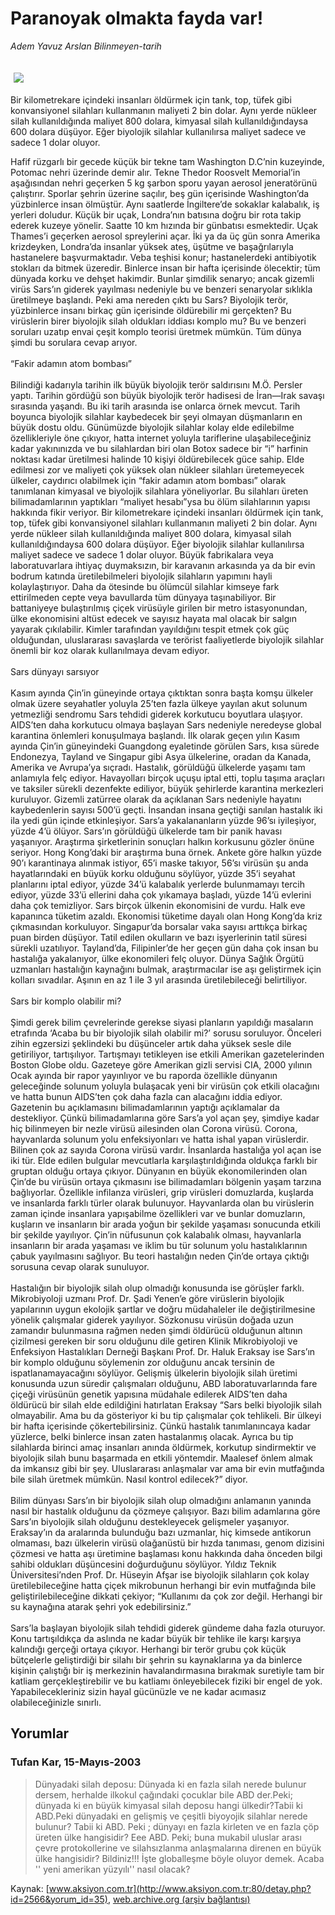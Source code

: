 # Paranoyak olmakta fayda var!

*Adem Yavuz Arslan Bilinmeyen-tarih*

<div>
 <font>
  <img border="0" height="1" src="/web/20030704153046im_/http://www.aksiyon.com.tr/images/blank.gif"/>
 </font>
 <font class="content">
  <p>
   <img border="0" hspace="5" src="http://web.archive.org/web/20030704153046im_/http://www.aksiyon.com.tr/resim/440/28.jpg" vspace="5"/>
  </p>
 </font>
 <font class="content">
  Bir kilometrekare içindeki insanları öldürmek için tank, top, tüfek gibi konvansiyonel silahları kullanmanın maliyeti 2 bin dolar. Aynı yerde nükleer silah kullanıldığında maliyet 800 dolara, kimyasal silah kullanıldığındaysa 600 dolara düşüyor. Eğer biyolojik silahlar kullanılırsa maliyet sadece ve sadece 1 dolar oluyor.
 </font>
 <p>
  <font class="content">
   Hafif rüzgarlı bir gecede küçük bir tekne tam Washington D.C’nin kuzeyinde, Potomac nehri üzerinde demir alır. Tekne Thedor Roosvelt Memorial’in aşağısından nehri geçerken 5 kg şarbon sporu yayan aerosol jeneratörünü çalıştırır. Sporlar şehrin üzerine saçılır, beş gün içerisinde Washington’da yüzbinlerce insan ölmüştür. Aynı saatlerde İngiltere’de sokaklar kalabalık, iş yerleri doludur. Küçük bir uçak, Londra’nın batısına doğru bir rota takip ederek kuzeye yönelir. Saatte 10 km hızında bir günbatısı esmektedir. Uçak Thames’i geçerken aerosol spreylerini açar. İki ya da üç gün sonra Amerika krizdeyken, Londra’da insanlar yüksek ateş, üşütme ve başağrılarıyla hastanelere başvurmaktadır. Veba teşhisi konur; hastanelerdeki antibiyotik stokları da bitmek üzeredir. Binlerce insan bir hafta içerisinde ölecektir; tüm dünyada korku ve dehşet hakimdir. Bunlar şimdilik senaryo; ancak gizemli virüs Sars’ın giderek yayılması nedeniyle bu ve benzeri senaryolar sıklıkla üretilmeye başlandı. Peki ama nereden çıktı bu Sars? Biyolojik terör, yüzbinlerce insanı birkaç gün içerisinde öldürebilir mi gerçekten? Bu virüslerin birer biyolojik silah oldukları iddiası komplo mu? Bu ve benzeri soruları uzatıp envai çeşit komplo teorisi üretmek mümkün. Tüm dünya şimdi bu sorulara cevap arıyor.
   <br/>
   <br/>
   “Fakir adamın atom bombası”
   <br/>
   <br/>
   Bilindiği kadarıyla tarihin ilk büyük biyolojik terör saldırısını M.Ö. Persler yaptı. Tarihin gördüğü son büyük biyolojik terör hadisesi de İran—Irak savaşı sırasında yaşandı. Bu iki tarih arasında ise onlarca örnek mevcut. Tarih boyunca biyolojik silahlar kaybedecek bir şeyi olmayan düşmanların en büyük dostu oldu. Günümüzde biyolojik silahlar kolay elde edilebilme özellikleriyle öne çıkıyor, hatta internet yoluyla tariflerine ulaşabileceğiniz kadar yakınınızda ve bu silahlardan biri olan Botox sadece bir “i” harfinin noktası kadar üretilmesi halinde 10 kişiyi öldürebilecek güce sahip. Elde edilmesi zor ve maliyeti çok yüksek olan nükleer silahları üretemeyecek ülkeler, caydırıcı olabilmek için “fakir adamın atom bombası” olarak tanımlanan kimyasal ve biyolojik silahlara yöneliyorlar. Bu silahları üreten bilimadamlarının yaptıkları “maliyet hesabı”ysa bu ölüm silahlarının yapısı hakkında fikir veriyor. Bir kilometrekare içindeki insanları öldürmek için tank, top, tüfek gibi konvansiyonel silahları kullanmanın maliyeti 2 bin dolar. Aynı yerde nükleer silah kullanıldığında maliyet 800 dolara, kimyasal silah kullanıldığındaysa 600 dolara düşüyor. Eğer biyolojik silahlar kullanılırsa maliyet sadece ve sadece 1 dolar oluyor. Büyük fabrikalara veya laboratuvarlara ihtiyaç duymaksızın, bir karavanın arkasında ya da bir evin bodrum katında üretilebilmeleri biyolojik silahların yapımını hayli kolaylaştırıyor. Daha da ötesinde bu ölümcül silahlar kimseye fark ettirilmeden cepte veya bavullarda tüm dünyaya taşınabiliyor. Bir battaniyeye bulaştırılmış çiçek virüsüyle girilen bir metro istasyonundan, ülke ekonomisini altüst edecek ve sayısız hayata mal olacak bir salgın yayarak çıkılabilir. Kimler tarafından yayıldığını tespit etmek çok güç olduğundan, uluslararası savaşlarda ve terörist faaliyetlerde biyolojik silahlar önemli bir koz olarak kullanılmaya devam ediyor.
   <br/>
   <br/>
   Sars dünyayı sarsıyor
   <br/>
   <br/>
   Kasım ayında Çin’in güneyinde ortaya çıktıktan sonra başta komşu ülkeler olmak üzere seyahatler yoluyla 25’ten fazla ülkeye yayılan akut solunum yetmezliği sendromu Sars tehdidi giderek korkutucu boyutlara ulaşıyor. AIDS’ten daha korkutucu olmaya başlayan Sars nedeniyle neredeyse global karantina önlemleri konuşulmaya başlandı. İlk olarak geçen yılın Kasım ayında Çin’in güneyindeki Guangdong eyaletinde görülen Sars, kısa sürede Endonezya, Tayland ve Singapur gibi Asya ülkelerine, oradan da Kanada, Amerika ve Avrupa’ya sıçradı. Hastalık, görüldüğü ülkelerde yaşamı tam anlamıyla felç ediyor. Havayolları birçok uçuşu iptal etti, toplu taşıma araçları ve taksiler sürekli dezenfekte ediliyor, büyük şehirlerde karantina merkezleri kuruluyor. Gizemli zatürree olarak da açıklanan Sars nedeniyle hayatını kaybedenlerin sayısı 500’ü geçti. İnsandan insana geçtiği sanılan hastalık iki ila yedi gün içinde etkinleşiyor. Sars’a yakalananların yüzde 96’sı iyileşiyor, yüzde 4’ü ölüyor. Sars’ın görüldüğü ülkelerde tam bir panik havası yaşanıyor. Araştırma şirketlerinin sonuçları halkın korkusunu gözler önüne seriyor. Hong Kong’daki bir araştırma buna örnek. Ankete göre halkın yüzde 90’ı karantinaya alınmak istiyor, 65’i maske takıyor, 56’sı virüsün şu anda hayatlarındaki en büyük korku olduğunu söylüyor, yüzde 35’i seyahat planlarını iptal ediyor, yüzde 34’ü kalabalık yerlerde bulunmamayı tercih ediyor, yüzde 33’ü ellerini daha çok yıkamaya başladı, yüzde 14’ü evlerini daha çok temizliyor. Sars birçok ülkenin ekonomisini de vurdu. Halk eve kapanınca tüketim azaldı. Ekonomisi tüketime dayalı olan Hong Kong’da  kriz çıkmasından korkuluyor. Singapur’da borsalar vaka sayısı arttıkça birkaç puan birden düşüyor. Tatil edilen okulların ve bazı işyerlerinin tatil süresi sürekli uzatılıyor. Tayland’da, Filipinler’de her geçen gün daha çok insan bu hastalığa yakalanıyor, ülke ekonomileri felç oluyor. Dünya Sağlık Örgütü uzmanları hastalığın kaynağını bulmak, araştırmacılar ise aşı geliştirmek için kolları sıvadılar. Aşının en az 1 ile 3 yıl arasında üretilebileceği belirtiliyor.
   <br/>
   <br/>
   Sars bir komplo olabilir mi?
   <br/>
   <br/>
   Şimdi gerek bilim çevrelerinde gerekse siyasi planların yapıldığı masaların etrafında ‘Acaba bu bir biyolojik silah olabilir mi?’ sorusu soruluyor. Önceleri zihin egzersizi şeklindeki bu düşünceler artık daha yüksek sesle dile getiriliyor, tartışılıyor. Tartışmayı tetikleyen ise etkili Amerikan gazetelerinden Boston Globe oldu. Gazeteye göre Amerikan gizli servisi CIA, 2000 yılının Ocak ayında bir rapor yayınlıyor ve bu raporda özellikle dünyanın geleceğinde solunum yoluyla bulaşacak yeni bir virüsün çok etkili olacağını ve hatta bunun AIDS’ten çok daha fazla can alacağını iddia ediyor. Gazetenin bu açıklamasını bilimadamlarının yaptığı açıklamalar da destekliyor. Çünkü bilimadamlarına göre Sars’a yol açan şey, şimdiye kadar hiç bilinmeyen bir nezle virüsü ailesinden olan Corona virüsü. Corona, hayvanlarda solunum yolu enfeksiyonları ve hatta ishal yapan virüslerdir. Bilinen çok az sayıda Corona virüsü vardır. İnsanlarda hastalığa yol açan ise iki tür.  Elde edilen bulgular mevcutlarla karşılaştırıldığında oldukça farklı bir gruptan olduğu ortaya çıkıyor. Dünyanın en büyük ekonomilerinden olan Çin’de bu virüsün ortaya çıkmasını ise bilimadamları bölgenin yaşam tarzına bağlıyorlar. Özellikle infilanza virüsleri, grip virüsleri domuzlarda, kuşlarda ve insanlarda farklı türler olarak bulunuyor. Hayvanlarda olan bu virüslerin zaman içinde insanlara yapışabilme özellikleri var ve bunlar domuzların, kuşların ve insanların bir arada yoğun bir şekilde yaşaması sonucunda etkili bir şekilde yayılıyor. Çin’in nüfusunun çok kalabalık olması, hayvanlarla insanların bir arada yaşaması ve iklim bu tür solunum yolu hastalıklarının çabuk yayılmasını sağlıyor. Bu teori hastalığın neden Çin’de ortaya çıktığı sorusuna cevap olarak sunuluyor.
   <br/>
   <br/>
   Hastalığın bir biyolojik silah olup olmadığı konusunda ise görüşler farklı. Mikrobiyoloji uzmanı Prof. Dr. Şadi Yenen’e göre virüslerin biyolojik yapılarının uygun ekolojik şartlar ve doğru müdahaleler ile değiştirilmesine yönelik çalışmalar giderek yayılıyor. Sözkonusu virüsün doğada uzun zamandır bulunmasına rağmen neden şimdi öldürücü olduğunun altının çizilmesi gereken bir soru olduğunu dile getiren Klinik Mikrobiyoloji ve Enfeksiyon Hastalıkları Derneği Başkanı Prof. Dr. Haluk Eraksay ise Sars’ın bir komplo olduğunu söylemenin zor olduğunu ancak tersinin de ispatlanamayacağını söylüyor. Gelişmiş ülkelerin biyolojik silah üretimi konusunda uzun süredir çalışmaları olduğunu, ABD laboratuvarlarında fare çiçeği virüsünün genetik yapısına müdahale edilerek AIDS’ten daha öldürücü bir silah elde edildiğini hatırlatan Eraksay “Sars belki biyolojik silah olmayabilir. Ama bu da gösteriyor ki bu tip çalışmalar çok tehlikeli. Bir ülkeyi bir hafta içerisinde çökertebilirsiniz. Çünkü hastalık tanımlanıncaya kadar yüzlerce, belki binlerce insan zaten hastalanmış olacak. Ayrıca bu tip silahlarda birinci amaç insanları anında öldürmek, korkutup sindirmektir ve biyolojik silah bunu başarmada en etkili yöntemdir. Maalesef önlem almak da imkansız gibi bir şey. Uluslararası anlaşmalar var ama bir evin mutfağında bile silah üretmek mümkün. Nasıl kontrol edilecek?” diyor.
   <br/>
   <br/>
   Bilim dünyası Sars’ın bir biyolojik silah olup olmadığını anlamanın yanında nasıl bir hastalık olduğunu da çözmeye çalışıyor. Bazı bilim adamlarına göre Sars’ın biyolojik silah olduğunu destekleyecek gelişmeler yaşanıyor. Eraksay’ın da aralarında bulunduğu bazı uzmanlar, hiç kimsede antikorun olmaması, bazı ülkelerin virüsü olağanüstü bir hızda tanıması, genom dizisini çözmesi ve hatta aşı üretimine başlaması konu hakkında daha önceden bilgi sahibi oldukları düşüncesini doğurduğunu söylüyor. Yıldız Teknik Üniversitesi’nden Prof. Dr. Hüseyin Afşar ise biyolojik silahların çok kolay üretilebileceğine hatta çiçek mikrobunun herhangi bir evin mutfağında bile geliştirilebileceğine dikkati çekiyor; “Kullanımı da çok zor değil. Herhangi bir su kaynağına atarak şehri yok edebilirsiniz.”
   <br/>
   <br/>
   Sars’la başlayan biyolojik silah tehdidi giderek gündeme daha fazla oturuyor. Konu tartışıldıkça da aslında ne kadar büyük bir tehlike ile karşı karşıya kalındığı gerçeği ortaya çıkıyor. Herhangi bir terör grubu çok küçük bütçelerle geliştirdiği bir silahı bir şehrin su kaynaklarına ya da binlerce kişinin çalıştığı bir iş merkezinin havalandırmasına bırakmak suretiyle tam bir katliam gerçekleştirebilir ve bu katliamı önleyebilecek fiziki bir engel de yok. Yapabilecekleriniz sizin hayal gücünüzle ve ne kadar acımasız olabileceğinizle sınırlı.
   <br/>
  </font>
 </p>
</div>


## Yorumlar

### Tufan Kar, 15-Mayıs-2003
> Dünyadaki silah deposu: 
> Dünyada ki en fazla silah nerede bulunur dersem, herhalde ilkokul çağındaki çocuklar bile ABD der.Peki; dünyada ki en büyük kimyasal silah deposu hangi ülkedir?Tabii ki ABD.Peki dünyadaki en gelişmiş ve çeşitli biyoyojik silahlar nerede bulunur? Tabii ki ABD. Peki ; dünyayı en fazla kirleten ve en fazla çöp üreten ülke hangisidir? Eee ABD.  Peki; buna mukabil uluslar arası çevre protokollerine ve silahsızlanma anlaşmalarına direnen en büyük ülke hangisidir? Bildiniz!!!  İşte globalleşme böyle oluyor demek. Acaba '' yeni amerikan yüzyılı'' nasıl olacak?

Kaynak: [www.aksiyon.com.tr](http://www.aksiyon.com.tr:80/detay.php?id=2566&yorum_id=35), [web.archive.org (arşiv bağlantısı)](http://web.archive.org/web/20030704153046/http://www.aksiyon.com.tr:80/detay.php?id=2566&yorum_id=35)

